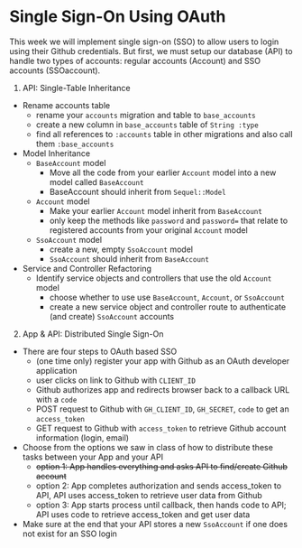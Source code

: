 # Single Sign-On Using OAuth

This week we will implement single sign-on (SSO) to allow users to login using their Github credentials. But first, we must setup our database (API) to handle two types of accounts: regular accounts (Account) and SSO accounts (SSOaccount).

1. API: Single-Table Inheritance
  - Rename accounts table
    - rename your `accounts` migration and table to `base_accounts`
    - create a new column in `base_accounts` table of `String :type`
    - find all references to `:accounts` table in other migrations and also call them `:base_accounts`
  - Model Inheritance
    - `BaseAccount` model
      - Move all the code from your earlier `Account` model into a new model called `BaseAccount`
      - BaseAccount should inherit from `Sequel::Model`
    - `Account` model
      - Make your earlier `Account` model inherit from `BaseAccount`
      - only keep the methods like `password` and `password=` that relate to registered accounts from your original `Account` model
    - `SsoAccount` model
      - create a new, empty `SsoAccount` model
      - `SsoAccount` should inherit from `BaseAccount`
  - Service and Controller Refactoring
    - Identify service objects and controllers that use the old `Account` model
      - choose whether to use use `BaseAccount`, `Account`, or `SsoAccount`
      - create a new service object and controller route to authenticate (and create) `SsoAccount` accounts
2. App & API: Distributed Single Sign-On
  - There are four steps to OAuth based SSO
    - (one time only) register your app with Github as an OAuth developer application
    - user clicks on link to Github with `CLIENT_ID`
    - Github authorizes app and redirects browser back to a callback URL with a `code`
    - POST request to Github with `GH_CLIENT_ID`, `GH_SECRET`, `code` to get an `access_token`
    - GET request to Github with `access_token` to retrieve Github account information (login, email)
  - Choose from the options we saw in class of how to distribute these tasks between your App and your API
    - ~~option 1: App handles everything and asks API to find/create Github account~~
    - option 2: App completes authorization and sends access_token to API, API uses access_token to retrieve user data from Github
    - option 3: App starts process until callback, then hands code to API; API uses code to retrieve access_token and get user data
  - Make sure at the end that your API stores a new `SsoAccount` if one does not exist for an SSO login

